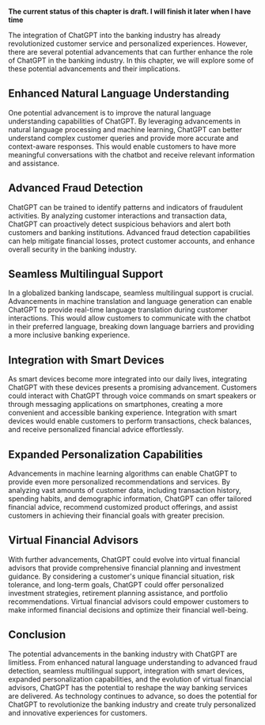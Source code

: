 **The current status of this chapter is draft. I will finish it later when I have time**

The integration of ChatGPT into the banking industry has already revolutionized customer service and personalized experiences. However, there are several potential advancements that can further enhance the role of ChatGPT in the banking industry. In this chapter, we will explore some of these potential advancements and their implications.

**Enhanced Natural Language Understanding**
-------------------------------------------

One potential advancement is to improve the natural language understanding capabilities of ChatGPT. By leveraging advancements in natural language processing and machine learning, ChatGPT can better understand complex customer queries and provide more accurate and context-aware responses. This would enable customers to have more meaningful conversations with the chatbot and receive relevant information and assistance.

**Advanced Fraud Detection**
----------------------------

ChatGPT can be trained to identify patterns and indicators of fraudulent activities. By analyzing customer interactions and transaction data, ChatGPT can proactively detect suspicious behaviors and alert both customers and banking institutions. Advanced fraud detection capabilities can help mitigate financial losses, protect customer accounts, and enhance overall security in the banking industry.

**Seamless Multilingual Support**
---------------------------------

In a globalized banking landscape, seamless multilingual support is crucial. Advancements in machine translation and language generation can enable ChatGPT to provide real-time language translation during customer interactions. This would allow customers to communicate with the chatbot in their preferred language, breaking down language barriers and providing a more inclusive banking experience.

**Integration with Smart Devices**
----------------------------------

As smart devices become more integrated into our daily lives, integrating ChatGPT with these devices presents a promising advancement. Customers could interact with ChatGPT through voice commands on smart speakers or through messaging applications on smartphones, creating a more convenient and accessible banking experience. Integration with smart devices would enable customers to perform transactions, check balances, and receive personalized financial advice effortlessly.

**Expanded Personalization Capabilities**
-----------------------------------------

Advancements in machine learning algorithms can enable ChatGPT to provide even more personalized recommendations and services. By analyzing vast amounts of customer data, including transaction history, spending habits, and demographic information, ChatGPT can offer tailored financial advice, recommend customized product offerings, and assist customers in achieving their financial goals with greater precision.

**Virtual Financial Advisors**
------------------------------

With further advancements, ChatGPT could evolve into virtual financial advisors that provide comprehensive financial planning and investment guidance. By considering a customer's unique financial situation, risk tolerance, and long-term goals, ChatGPT could offer personalized investment strategies, retirement planning assistance, and portfolio recommendations. Virtual financial advisors could empower customers to make informed financial decisions and optimize their financial well-being.

**Conclusion**
--------------

The potential advancements in the banking industry with ChatGPT are limitless. From enhanced natural language understanding to advanced fraud detection, seamless multilingual support, integration with smart devices, expanded personalization capabilities, and the evolution of virtual financial advisors, ChatGPT has the potential to reshape the way banking services are delivered. As technology continues to advance, so does the potential for ChatGPT to revolutionize the banking industry and create truly personalized and innovative experiences for customers.
